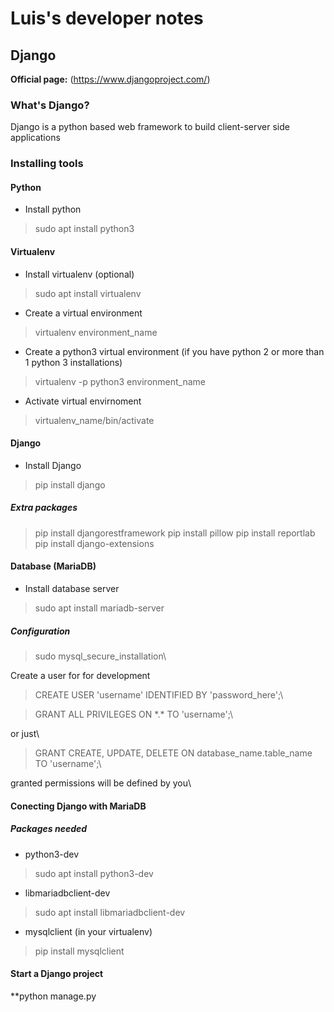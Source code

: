# Luis's developer notes

## Django
**Official page:** (https://www.djangoproject.com/)

### What's Django?
Django is a python based web framework to build client-server side applications

### Installing tools

#### Python

- Install python
> sudo apt install python3

#### Virtualenv
- Install virtualenv (optional)
> sudo apt install virtualenv

- Create a virtual environment
> virtualenv environment\_name

- Create a python3 virtual environment (if you have python 2 or more than 1 python 3 installations)
> virtualenv -p python3 environment\_name

- Activate virtual envirnoment
> virtualenv\_name/bin/activate

#### Django
- Install Django
> pip install django

##### Extra packages
> pip install djangorestframework
> pip install pillow
> pip install reportlab
> pip install django-extensions

#### Database (MariaDB)
- Install database server
> sudo apt install mariadb-server

##### Configuration
> sudo mysql\_secure\_installation\

Create a user for for development

> CREATE USER 'username' IDENTIFIED BY 'password\_here';\

> GRANT ALL PRIVILEGES ON \*.\* TO 'username';\

or just\

> GRANT CREATE, UPDATE, DELETE ON database\_name.table\_name TO 'username';\

granted permissions will be defined by you\

#### Conecting Django with MariaDB

##### Packages needed
- python3-dev
> sudo apt install python3-dev

- libmariadbclient-dev
> sudo apt install libmariadbclient-dev

- mysqlclient (in your virtualenv)
> pip install mysqlclient

#### Start a Django project

**python manage.py 


